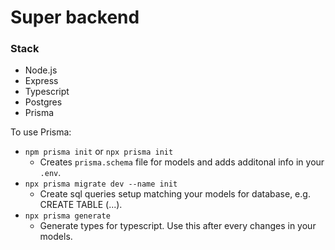 # Super backend

### Stack

- Node.js
- Express
- Typescript
- Postgres
- Prisma

To use Prisma:

- `npm prisma init` or `npx prisma init`
  - Creates `prisma.schema` file for models and adds additonal info in your `.env`.
- `npx prisma migrate dev --name init`
  - Create sql queries setup matching your models for database, e.g. CREATE TABLE (...).
- `npx prisma generate`
  - Generate types for typescript. Use this after every changes in your models.
